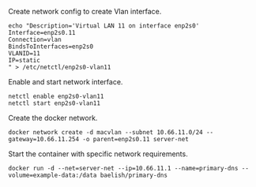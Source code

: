 Create network config to create Vlan interface.

    echo "Description='Virtual LAN 11 on interface enp2s0'
    Interface=enp2s0.11
    Connection=vlan
    BindsToInterfaces=enp2s0
    VLANID=11
    IP=static
    " > /etc/netctl/enp2s0-vlan11

Enable and start network interface.

    netctl enable enp2s0-vlan11
    netctl start enp2s0-vlan11

Create the docker network.

    docker network create -d macvlan --subnet 10.66.11.0/24 --gateway=10.66.11.254 -o parent=enp2s0.11 server-net

Start the container with specific network requirements.

    docker run -d --net=server-net --ip=10.66.11.1 --name=primary-dns --volume=example-data:/data baelish/primary-dns

